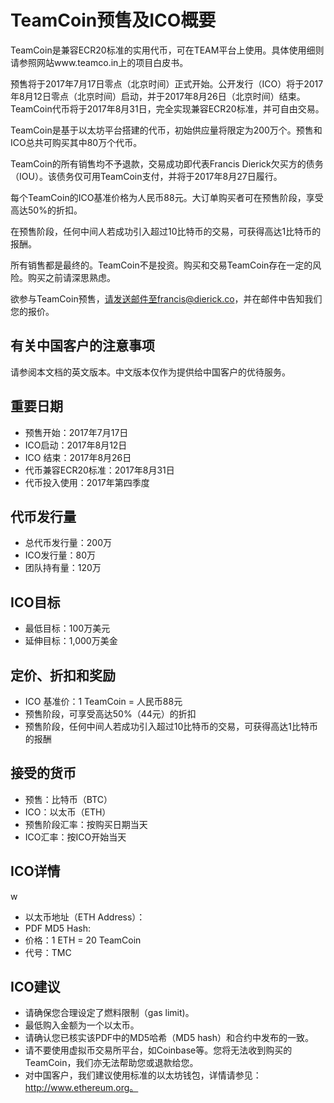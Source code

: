 # TeamCoin预售及ICO概要

TeamCoin是兼容ECR20标准的实用代币，可在TEAM平台上使用。具体使用细则请参照网站www.teamco.in上的项目白皮书。

预售将于2017年7月17日零点（北京时间）正式开始。公开发行（ICO）将于2017年8月12日零点（北京时间）启动，并于2017年8月26日（北京时间）结束。TeamCoin代币将于2017年8月31日，完全实现兼容ECR20标准，并可自由交易。

TeamCoin是基于以太坊平台搭建的代币，初始供应量将限定为200万个。预售和ICO总共可购买其中80万个代币。

TeamCoin的所有销售均不予退款，交易成功即代表Francis Dierick欠买方的债务（IOU）。该债务仅可用TeamCoin支付，并将于2017年8月27日履行。

每个TeamCoin的ICO基准价格为人民币88元。大订单购买者可在预售阶段，享受高达50%的折扣。

在预售阶段，任何中间人若成功引入超过10比特币的交易，可获得高达1比特币的报酬。

所有销售都是最终的。TeamCoin不是投资。购买和交易TeamCoin存在一定的风险。购买之前请深思熟虑。

欲参与TeamCoin预售，请发送邮件至francis@dierick.co，并在邮件中告知我们您的报价。

## 有关中国客户的注意事项

请参阅本文档的英文版本。中文版本仅作为提供给中国客户的优待服务。

## 重要日期

* 预售开始：2017年7月17日
* ICO启动：2017年8月12日
* ICO 结束：2017年8月26日
* 代币兼容ECR20标准：2017年8月31日
* 代币投入使用：2017年第四季度

## 代币发行量

* 总代币发行量：200万
* ICO发行量：80万
* 团队持有量：120万

## ICO目标

* 最低目标：100万美元
* 延伸目标：1,000万美金

## 定价、折扣和奖励

* ICO 基准价：1 TeamCoin = 人民币88元
* 预售阶段，可享受高达50%（44元）的折扣
* 预售阶段，任何中间人若成功引入超过10比特币的交易，可获得高达1比特币的报酬

## 接受的货币

* 预售：比特币（BTC）
* ICO：以太币（ETH）
* 预售阶段汇率：按购买日期当天
* ICO汇率：按ICO开始当天

## ICO详情
w
* 以太币地址（ETH Address）：
* PDF MD5 Hash: 
* 价格：1 ETH = 20 TeamCoin
* 代号：TMC

## ICO建议

* 请确保您合理设定了燃料限制（gas limit)。 
* 最低购入金额为一个以太币。
* 请确认您已核实该PDF中的MD5哈希（MD5 hash）和合约中发布的一致。
* 请不要使用虚拟币交易所平台，如Coinbase等。您将无法收到购买的TeamCoin，我们亦无法帮助您或退款给您。
* 对中国客户，我们建议使用标准的以太坊钱包，详情请参见：http://www.ethereum.org。